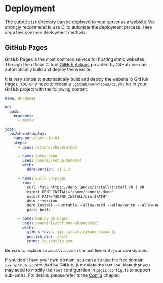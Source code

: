 # Deployment

The output `dist` directory can be deployed to your server as a website. We strongly recommend to use CI to automate the deployment process. Here are a few common deployment methods:

## GitHub Pages

GitHub Pages is the most common service for hosting static websites. Through the official CI tool [GitHub Actions](https://github.com/features/actions) provided by GitHub, we can automatically build and deploy the website.

It is very simple to automatically build and deploy the website to GitHub Pages. You only need to create a `.github/workflows/ci.yml` file in your GitHub project with the following content:

```yml {33}
name: gh-pages

on:
  push:
    branches:
      - master

jobs:
  build-and-deploy:
    runs-on: ubuntu-18.04
    steps:
      - uses: actions/checkout@v2

      - name: Setup deno
        uses: denolib/setup-deno@v2
        with:
          deno-version: v1.2.3

      - name: Build gh-pages
        run: |
          curl -fsSL https://deno.land/x/install/install.sh | sh
          export DENO_INSTALL="/home/runner/.deno"
          export PATH="$DENO_INSTALL/bin:$PATH"
          deno --version
          deno install --unstable --allow-read --allow-write --allow-net --allow-run --name=pagic https://deno.land/x/pagic@v0.10.3/mod.ts
          pagic build

      - name: Deploy gh-pages
        uses: peaceiris/actions-gh-pages@v3
        with:
          github_token: ${{ secrets.GITHUB_TOKEN }}
          publish_dir: ./dist
          cname: ts.xcatliu.com
```

Be sure to replace `ts.xcatliu.com` in the last line with your own domain.

If you don't have your own domain, you can also use the free domain `xxx.github.io` provided by GitHub, just delete the last line. Note that you may need to modify the `root` configuration in `pagic.config.ts` to support sub-paths. For details, please refer to the [Config](./config.md#root) chapter.
